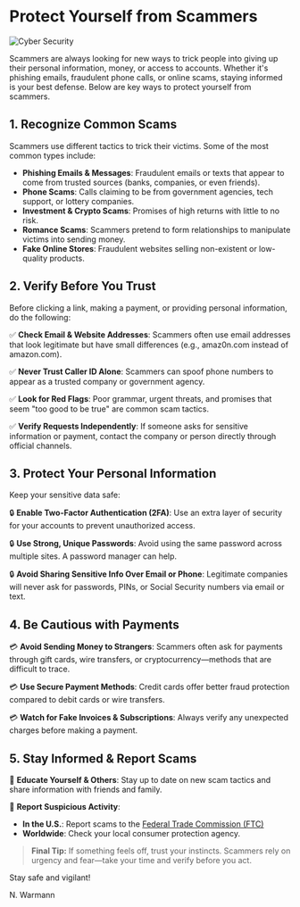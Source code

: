 # Protect Yourself from Scammers

![Cyber Security](https://media.istockphoto.com/id/2153383852/photo/cyber-security-and-data-protection-on-internet-shield-secure-access-and-encrypted-connection.webp?a=1&b=1&s=612x612&w=0&k=20&c=SApAu2S-hmBqkx18Zpnal1s1aMv6_djGeNmp2S3OmTA=)

Scammers are always looking for new ways to trick people into giving up their personal information, money, or access to accounts. Whether it's phishing emails, fraudulent phone calls, or online scams, staying informed is your best defense. Below are key ways to protect yourself from scammers.

## 1. **Recognize Common Scams**
Scammers use different tactics to trick their victims. Some of the most common types include:

- **Phishing Emails & Messages**: Fraudulent emails or texts that appear to come from trusted sources (banks, companies, or even friends).
- **Phone Scams**: Calls claiming to be from government agencies, tech support, or lottery companies.
- **Investment & Crypto Scams**: Promises of high returns with little to no risk.
- **Romance Scams**: Scammers pretend to form relationships to manipulate victims into sending money.
- **Fake Online Stores**: Fraudulent websites selling non-existent or low-quality products.

## 2. **Verify Before You Trust**
Before clicking a link, making a payment, or providing personal information, do the following:

✅ **Check Email & Website Addresses**: Scammers often use email addresses that look legitimate but have small differences (e.g., amaz0n.com instead of amazon.com).

✅ **Never Trust Caller ID Alone**: Scammers can spoof phone numbers to appear as a trusted company or government agency.

✅ **Look for Red Flags**: Poor grammar, urgent threats, and promises that seem "too good to be true" are common scam tactics.

✅ **Verify Requests Independently**: If someone asks for sensitive information or payment, contact the company or person directly through official channels.

## 3. **Protect Your Personal Information**
Keep your sensitive data safe:

🔒 **Enable Two-Factor Authentication (2FA)**: Use an extra layer of security for your accounts to prevent unauthorized access.

🔒 **Use Strong, Unique Passwords**: Avoid using the same password across multiple sites. A password manager can help.

🔒 **Avoid Sharing Sensitive Info Over Email or Phone**: Legitimate companies will never ask for passwords, PINs, or Social Security numbers via email or text.

## 4. **Be Cautious with Payments**
💳 **Avoid Sending Money to Strangers**: Scammers often ask for payments through gift cards, wire transfers, or cryptocurrency—methods that are difficult to trace.

💳 **Use Secure Payment Methods**: Credit cards offer better fraud protection compared to debit cards or wire transfers.

💳 **Watch for Fake Invoices & Subscriptions**: Always verify any unexpected charges before making a payment.

## 5. **Stay Informed & Report Scams**
📢 **Educate Yourself & Others**: Stay up to date on new scam tactics and share information with friends and family.

📢 **Report Suspicious Activity**:
- **In the U.S.**: Report scams to the [Federal Trade Commission (FTC)](https://reportfraud.ftc.gov/)
- **Worldwide**: Check your local consumer protection agency.

> **Final Tip:** If something feels off, trust your instincts. Scammers rely on urgency and fear—take your time and verify before you act.

Stay safe and vigilant!

N. Warmann